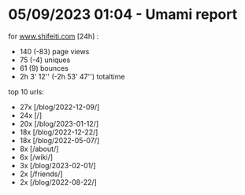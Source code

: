 # 05/09/2023 01:04 - Umami report
for www.shifeiti.com [24h] :

 - 140 (-83) page views
 - 75 (-4) uniques
 - 61 (9) bounces
 - 2h 3' 12'' (-2h 53' 47'') totaltime


top 10 urls:
 - 27x [/blog/2022-12-09/]
 - 24x [/]
 - 20x [/blog/2023-01-12/]
 - 18x [/blog/2022-12-22/]
 - 18x [/blog/2022-05-07/]
 - 8x [/about/]
 - 6x [/wiki/]
 - 3x [/blog/2023-02-01/]
 - 2x [/friends/]
 - 2x [/blog/2022-08-22/]


